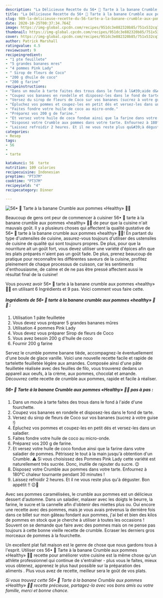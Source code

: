 ```yaml
---
description: "La Délicieuse Recette du 56• 🥧 Tarte à la banane Crumble aux pommes «Healthy» 🍌🍎"
title: "La Délicieuse Recette du 56• 🥧 Tarte à la banane Crumble aux pommes «Healthy» 🍌🍎"
slug: 989-la-delicieuse-recette-du-56-tarte-a-la-banane-crumble-aux-pommes-healthy
date: 2020-10-25T00:37:34.764Z
image: https://img-global.cpcdn.com/recipes/951dc3e882320b85/751x532cq70/56•-🥧-tarte-a-la-banane-crumble-aux-pommes-healthy-🍌🍎-photo-principale-de-la-recette.jpg
thumbnail: https://img-global.cpcdn.com/recipes/951dc3e882320b85/751x532cq70/56•-🥧-tarte-a-la-banane-crumble-aux-pommes-healthy-🍌🍎-photo-principale-de-la-recette.jpg
cover: https://img-global.cpcdn.com/recipes/951dc3e882320b85/751x532cq70/56•-🥧-tarte-a-la-banane-crumble-aux-pommes-healthy-🍌🍎-photo-principale-de-la-recette.jpg
author: Patrick Marshall
ratingvalue: 4.5
reviewcount: 9
recipeingredient:
- "1 pte feuillete"
- "5 grandes bananes mres"
- "4 pommes Pink Lady"
- " Sirop de fleurs de Coco"
- "200 g dhuile de coco"
- "200 g farine"
recipeinstructions:
- "Dans un moule à tarte faites des trous dans le fond à l&#39;aide d&#39;une fourchette."
- "Coupez vos bananes en rondelle et disposez-les dans le fond de tarte."
- "Versez du sirop de fleurs de Coco sur vos bananes (sucrez à votre guise !)"
- "Épluchez vos pommes et coupez-les en petit dés et versez-les dans un saladier."
- "Faites fondre votre huile de coco au micro-onde."
- "Préparez vos 200 g de farine."
- "Et versez votre huile de coco fondue ainsi que la farine dans votre saladier de pommes. Pétrissez le tout à la main jusqu&#39;à obtention d&#39;un Crumble. ⚠️ Si vous choisissez des Pommes Pink Lady cette variété est naturellement très sucrée. Donc, inutile de rajouter du sucre. 😉"
- "Disposez votre Crumble aux pommes dans votre tarte. Enfournez à 180°C chaleur tournante pendant 30 minutes !"
- "Laissez refroidir 2 heures. Et il ne vous reste plus qu&#39;à déguster. Bon appétit !! 😉🥧"
categories:
- Resep
tags:
- 56
- 
- tarte

katakunci: 56  tarte 
nutrition: 109 calories
recipecuisine: Indonesian
preptime: "PT37M"
cooktime: "PT37M"
recipeyield: "4"
recipecategory: Dinner

---
```



![56• 🥧 Tarte à la banane Crumble aux pommes «Healthy» 🍌🍎](https://img-global.cpcdn.com/recipes/951dc3e882320b85/751x532cq70/56•-🥧-tarte-a-la-banane-crumble-aux-pommes-healthy-🍌🍎-photo-principale-de-la-recette.jpg)

Beaucoup de gens ont peur de commencer à cuisiner 56• 🥧 tarte à la banane crumble aux pommes «healthy» 🍌🍎 de peur que la cuisine n'ait mauvais goût. Il y a plusieurs choses qui affectent la qualité gustative de 56• 🥧 tarte à la banane crumble aux pommes «healthy» 🍌🍎! En partant du type d'ustensiles de cuisine, assurez-vous toujours d'utiliser des ustensiles de cuisine de qualité qui sont toujours propres. De plus, pour que la nourriture ait un goût fort, vous devez utiliser une variété d'épices afin que les plats préparés n'aient pas un goût fade. De plus, prenez beaucoup de pratique pour reconnaître les différentes saveurs de la cuisine, profitez pleinement de chaque processus de cuisson, car les sentiments d'enthousiasme, de calme et de ne pas être pressé affectent aussi le résultat final de la cuisine!

<!--inarticleads1-->

Vous pouvez avoir 56• 🥧 tarte à la banane crumble aux pommes «healthy» 🍌🍎 en utilisant 6 Ingrédients et 9 pas. Voici comment vous faire cette.

##### Ingrédients de 56• 🥧 tarte à la banane crumble aux pommes «healthy» 🍌🍎 :

1. Utilisation 1 pâte feuilletée
1. Vous devez vous préparer 5 grandes bananes mûres
1. Utilisation 4 pommes Pink Lady
1. Vous devez vous préparer  Sirop de fleurs de Coco
1. Vous avez besoin 200 g d&#39;huile de coco
1. Fournir 200 g farine


Servez le crumble pomme banane tiède, accompagnez-le éventuellement d&#39;une boule de glace vanille. Voici une nouvelle recette facile et rapide de tartelette feuilletée légère aux amandes. Composée ainsi d&#39;une pâte feuilletée réalisée avec des feuilles de filo, vous trouverez dedans un appareil aux oeufs, à la crème, aux pommes, chocolat et amande. Découvrez cette recette de crumble aux pommes, rapide et facile à réaliser. 

<!--inarticleads2-->

##### 56• 🥧 Tarte à la banane Crumble aux pommes «Healthy» 🍌🍎 pas à pas :

1. Dans un moule à tarte faites des trous dans le fond à l&#39;aide d&#39;une fourchette.
1. Coupez vos bananes en rondelle et disposez-les dans le fond de tarte.
1. Versez du sirop de fleurs de Coco sur vos bananes (sucrez à votre guise !)
1. Épluchez vos pommes et coupez-les en petit dés et versez-les dans un saladier.
1. Faites fondre votre huile de coco au micro-onde.
1. Préparez vos 200 g de farine.
1. Et versez votre huile de coco fondue ainsi que la farine dans votre saladier de pommes. Pétrissez le tout à la main jusqu&#39;à obtention d&#39;un Crumble. ⚠️ Si vous choisissez des Pommes Pink Lady cette variété est naturellement très sucrée. Donc, inutile de rajouter du sucre. 😉
1. Disposez votre Crumble aux pommes dans votre tarte. Enfournez à 180°C chaleur tournante pendant 30 minutes !
1. Laissez refroidir 2 heures. Et il ne vous reste plus qu&#39;à déguster. Bon appétit !! 😉🥧


Avec ses pommes caramélisées, le crumble aux pommes est un délicieux dessert d&#39;automne. Dans un saladier, malaxer avec les doigts le beurre, la farine, le sucre et la cannelle afin d&#39;obtenir des miettes plus ou. Oui encore une recette avec des pommes, mais je vous avais prévenus la dernière fois dans ce billet sur mon gâteau fondant aux pommes, j&#39;ai bel et bien des kilos de pommes en stock que je cherche à utiliser à toutes les occasions ! Souvent on se demande que faire avec des pommes mais on ne pense pas toujours à cette bonne vieille recette de crumble. Ecraser les derniers gros morceaux de pommes à la fourchette. 

<!--inarticleads1-->

<p>
Un excellent plat fait maison est le genre de chose que nous gardons tous à l'esprit. Utiliser ces 56• 🥧 Tarte à la banane Crumble aux pommes «Healthy» 🍌🍎 recette pour améliorer votre cuisine est la même chose qu'un athlète professionnel qui continue de s'entraîner - plus vous le faites, mieux vous obtenez, apprenez le plus haut possible sur la préparation des aliments . Plus vous avez de recette, meilleur sera le goût de vos plats.
</p>

<p>
<i>Si vous trouvez cette 56• 🥧 Tarte à la banane Crumble aux pommes «Healthy» 🍌🍎 recette précieuse, partagez-la avec vos bons amis ou votre famille, merci et bonne chance.</i>
</p>
